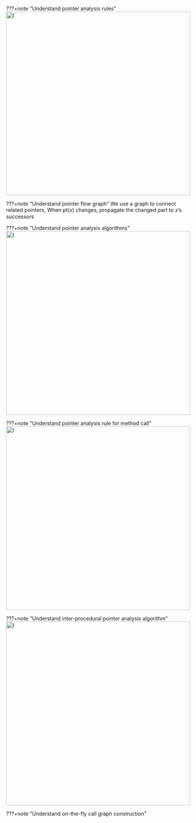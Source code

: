 ???+note "Understand pointer analysis rules"
    <img src="../img/rules.png" alt="l" style="width:500px;"/>

???+note "Understand pointer flow graph"
    We use a graph to connect  related pointers, When pt(𝑥) changes, propagate the changed part to 𝑥’s successors

???+note "Understand pointer analysis algorithms"
    <img src="../img/pointerAnalysis.png" alt="l" style="width:500px;"/>
    

???+note "Understand pointer analysis rule for method call"
    <img src="../img/call.png" alt="l" style="width:500px;"/>


???+note "Understand inter-procedural pointer analysis algorithm"
    <img src="../img/alg.png" alt="l" style="width:500px;"/>


???+note "Understand on-the-fly call graph construction"



